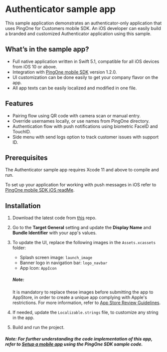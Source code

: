 # Authenticator sample app

This sample application demonstrates an authenticator-only application that uses PingOne for Customers mobile SDK. An iOS developer can easily build a branded and customized Authenticator application using this sample.

## What’s in the sample app?

  - Full native application written in Swift 5.1, compatible for all iOS devices from iOS 10 or above.
  - Integration with [PingOne mobile SDK] version 1.2.0.
  - UI customization can be done easily to get your company flavor on the app.
  - All app texts can be easily localized and modified in one file.

## Features

  - Pairing flow using QR code with camera scan or manual entry.
  - Override usernames locally, or use names from PingOne directory.
  - Authentication flow with push notifications using biometric FaceID and TouchID.
  - Side menu with send logs option to track customer issues with support ID.

## Prerequisites

The Authenticator sample app requires Xcode 11 and above to compile and run.

To set up your application for  working with push messages in iOS refer to [PingOne mobile SDK iOS readMe].

## Installation

1. Download the latest code from [this] repo.
2. Go to the **Target General** setting and update the **Display Name** and **Bundle Identifier** with your app's values.
3. To update the UI, replace the following images in the `Assets.xcassets` folder:
    - Splash screen image: `launch_image`
    - Banner logo in navigation bar: `logo_navbar`
    - App Icon: `AppIcon`
    ##### Note: 
    It is mandatory to replace these images before submitting the app to AppStore, in order to create a unique app complying with Apple's restrictions. For more information, refer to [App Store Review Guidelines].

4. If needed, update the `Localizable.strings` file, to customize any string in the app.
5. Build and run the project.
##### Note: For further understanding the code implementation of this app, refer to [Setup a mobile app] using the PingOne SDK sample code.


[this]: <https://github.com/pingidentity/pingone-customers-mobile-sdk-ios>
[PingOne mobile SDK]: <https://github.com/pingidentity/pingone-customers-mobile-sdk-ios>
[Setup a mobile app]: <https://github.com/pingidentity/pingone-customers-mobile-sdk-ios>
[App Store Review Guidelines]:<https://developer.apple.com/app-store/review/guidelines/>
[PingOne mobile SDK iOS readMe]:<https://github.com/pingidentity/pingone-customers-mobile-sdk-ios/blob/master/README.md>
